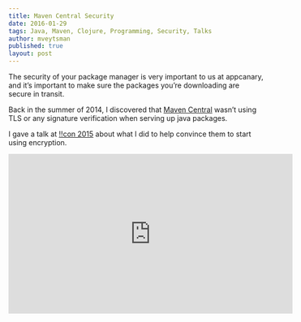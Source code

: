 ```yaml
---
title: Maven Central Security
date: 2016-01-29
tags: Java, Maven, Clojure, Programming, Security, Talks
author: mveytsman
published: true
layout: post
---
```

The security of your package manager is very important to us at appcanary, and it’s important to make sure the packages you’re downloading are secure in transit.

Back in the summer of 2014, I discovered that [Maven Central](http://search.maven.org/)  wasn’t using TLS or any signature verification when serving up java packages.

I gave a talk at [!!con 2015](http://bangbangcon.com/index.html) about what I did to help convince them to start using encryption.

<iframe width="560" height="315" src="https://www.youtube.com/embed/6NdLZl16OkA" frameborder="0" allowfullscreen></iframe>
